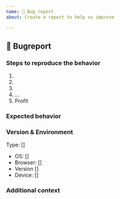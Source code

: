 ```yaml
---
name: 🐛 Bug report
about: Create a report to help us improve

---
```


## :bug: Bugreport
<!-- Describe your issue in detail. Include screenshots if needed. Give us as much information as possible. Use a clear and concise description of what the bug is.-->


### Steps to reproduce the behavior
1.
2.
3.
4. ...
5. Profit


### Expected behavior
<!-- A clear and concise description of what you expected to happen. -->


### Version & Environment
 Type: []      <!-- [Desktop|Smartphone] -->
 - OS: []      <!-- [e.g. iOS8.1 or Windows] -->
 - Browser: [] <!-- [e.g. stock browser, safari, chrome] -->
 - Version []  <!-- [e.g. 22] -->
 - Device: []  <!-- [e.g. iPhone6] -->

### Additional context
<!-- Add any other context about the problem here. -->
